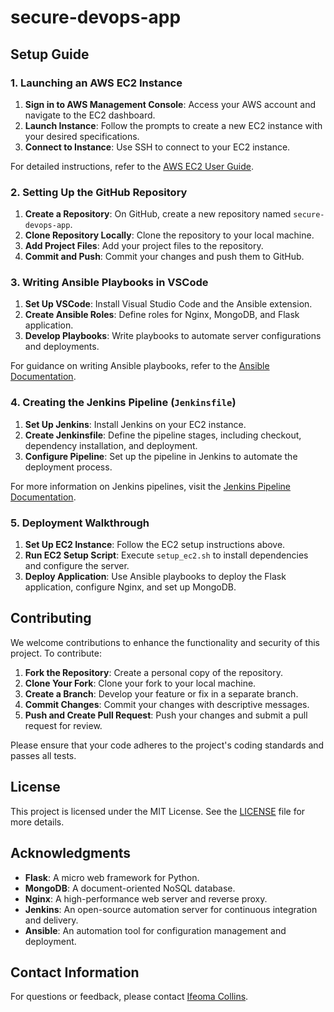 # secure-devops-app

## Setup Guide

### 1. Launching an AWS EC2 Instance

1. **Sign in to AWS Management Console**: Access your AWS account and navigate to the EC2 dashboard.
2. **Launch Instance**: Follow the prompts to create a new EC2 instance with your desired specifications.
3. **Connect to Instance**: Use SSH to connect to your EC2 instance.

For detailed instructions, refer to the [AWS EC2 User Guide](https://docs.aws.amazon.com/ec2/index.html).

### 2. Setting Up the GitHub Repository

1. **Create a Repository**: On GitHub, create a new repository named `secure-devops-app`.
2. **Clone Repository Locally**: Clone the repository to your local machine.
3. **Add Project Files**: Add your project files to the repository.
4. **Commit and Push**: Commit your changes and push them to GitHub.

### 3. Writing Ansible Playbooks in VSCode

1. **Set Up VSCode**: Install Visual Studio Code and the Ansible extension.
2. **Create Ansible Roles**: Define roles for Nginx, MongoDB, and Flask application.
3. **Develop Playbooks**: Write playbooks to automate server configurations and deployments.

For guidance on writing Ansible playbooks, refer to the [Ansible Documentation](https://docs.ansible.com/ansible/latest/user_guide/playbooks.html).

### 4. Creating the Jenkins Pipeline (`Jenkinsfile`)

1. **Set Up Jenkins**: Install Jenkins on your EC2 instance.
2. **Create Jenkinsfile**: Define the pipeline stages, including checkout, dependency installation, and deployment.
3. **Configure Pipeline**: Set up the pipeline in Jenkins to automate the deployment process.

For more information on Jenkins pipelines, visit the [Jenkins Pipeline Documentation](https://www.jenkins.io/doc/book/pipeline/).

### 5. Deployment Walkthrough

1. **Set Up EC2 Instance**: Follow the EC2 setup instructions above.
2. **Run EC2 Setup Script**: Execute `setup_ec2.sh` to install dependencies and configure the server.
3. **Deploy Application**: Use Ansible playbooks to deploy the Flask application, configure Nginx, and set up MongoDB.

## Contributing

We welcome contributions to enhance the functionality and security of this project. To contribute:

1. **Fork the Repository**: Create a personal copy of the repository.
2. **Clone Your Fork**: Clone your fork to your local machine.
3. **Create a Branch**: Develop your feature or fix in a separate branch.
4. **Commit Changes**: Commit your changes with descriptive messages.
5. **Push and Create Pull Request**: Push your changes and submit a pull request for review.

Please ensure that your code adheres to the project's coding standards and passes all tests.

## License

This project is licensed under the MIT License. See the [LICENSE](LICENSE) file for more details.

## Acknowledgments

- **Flask**: A micro web framework for Python.
- **MongoDB**: A document-oriented NoSQL database.
- **Nginx**: A high-performance web server and reverse proxy.
- **Jenkins**: An open-source automation server for continuous integration and delivery.
- **Ansible**: An automation tool for configuration management and deployment.

## Contact Information

For questions or feedback, please contact [Ifeoma Collins](ifeomalcollins@gmail.com).

